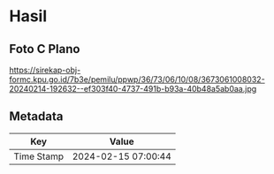 # Hasil

## Foto C Plano

https://sirekap-obj-formc.kpu.go.id/7b3e/pemilu/ppwp/36/73/06/10/08/3673061008032-20240214-192632--ef303f40-4737-491b-b93a-40b48a5ab0aa.jpg


## Metadata

| Key        | Value               |
| ---------- | ------------------- |
| Time Stamp | 2024-02-15 07:00:44 |



